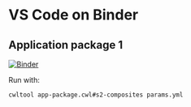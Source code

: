 # VS Code on Binder

## Application package 1

[![Binder](https://mybinder.org/badge_logo.svg)](https://mybinder.org/v2/gh/fabricebrito/vscode-binder/master?urlpath=vscode%2F%3Ffolder=/home/jovyan/app-package-1)

Run with:

```console
cwltool app-package.cwl#s2-composites params.yml 
```